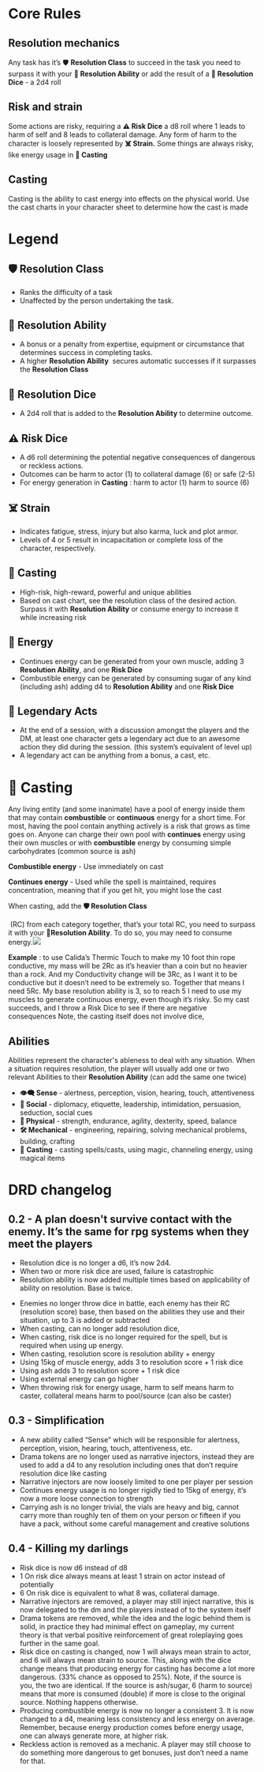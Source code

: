 # Core Rules

## Resolution mechanics

Any task has it’s 🛡️ **Resolution Class** to succeed in the task you need to surpass it with your **💪 Resolution Ability** or add the result of a **🎲 Resolution Dice** - a 2d4 roll


## Risk and strain

Some actions are risky, requiring a **⚠️ Risk Dice** a d8 roll where 1 leads to harm of self and 8 leads to collateral damage. Any form of harm to the character is loosely represented by **☠️ Strain.** Some things are always risky, like energy usage in **🧙 Casting** 


## Casting

Casting is the ability to cast energy into effects on the physical world. Use the cast charts in your character sheet to determine how the cast is made


# Legend

## 🛡️ Resolution Class

- Ranks the difficulty of a task
- Unaffected by the person undertaking the task.


## 💪 Resolution Ability 

- A bonus or a penalty from expertise, equipment or circumstance that determines success in completing tasks.
- A higher **Resolution Ability**  secures automatic successes if it surpasses the **Resolution Class**


## 🎲 Resolution Dice 

- A 2d4 roll that is added to the **Resolution Ability** to determine outcome.


## ⚠️ Risk Dice 

- A d6 roll determining the potential negative consequences of dangerous or reckless actions.
- Outcomes can be harm to actor (1) to collateral damage (6) or safe (2-5)
- For energy generation in **Casting** : harm to actor (1) harm to source (6)


## ☠️ Strain

- Indicates fatigue, stress, injury but also karma, luck and plot armor.
- Levels of 4 or 5 result in incapacitation or complete loss of the character, respectively.


## 🧙 Casting 

- High-risk, high-reward, powerful and unique abilities 
- Based on cast chart, see the resolution class of the desired action. Surpass it with **Resolution Ability** or consume energy to increase it while increasing risk


## 🔋 Energy

- Continues energy can be generated from your own muscle, adding 3 **Resolution Ability**, and one **Risk Dice**
- Combustible energy can be generated by consuming sugar of any kind (including ash) adding d4 to **Resolution Ability** and one **Risk Dice**


## 🦸 Legendary Acts

- At the end of a session, with a discussion amongst the players and the DM, at least one character gets a legendary act due to an awesome action they did during the session. (this system’s equivalent of level up)
- A legendary act can be anything from a bonus, a cast, etc.


# 🧙 Casting

Any living entity (and some inanimate) have a pool of energy inside them that may contain **combustible** or **continuous** energy for a short time. For most, having the pool contain anything actively is a risk that grows as time goes on. Anyone can charge their own pool with **continues** energy using their own muscles or with **combustible** energy by consuming simple carbohydrates (common source is ash)

**Combustible energy** - Use immediately on cast

**Continues energy** - Used while the spell is maintained, requires concentration, meaning that if you get hit, you might lose the cast

When casting, add the **🛡️ Resolution Class**

 (RC) from each category together, that’s your total RC, you need to surpass it with your **💪Resolution Ability**. To do so, you may need to consume energy.![](https://lh7-us.googleusercontent.com/ibzxRDoCzCxUNjRoeDYrHYvvKNydJeR0pFiiB5ufAFZbecQvud2riaGnm3sTlKyLDjdb8tRhyUREDTgLTrSLAdKKbrg43O6BWDEIcF5f7Jh4EW8dXG8oCGNlnUc6WQgC-Q8fCVn9yKELrIzt2Iy1W4o)

**Example** : to use Calida’s Thermic Touch to make my 10 foot thin rope conductive, my mass will be 2Rc as it’s heavier than a coin but no heavier than a rock. And my Conductivity change will be 3Rc, as I want it to be conductive but it doesn’t need to be extremely so. Together that means I need 5Rc. My base resolution ability is 3, so to reach 5 I need to use my muscles to generate continuous energy, even though it’s risky. So my cast succeeds, and I throw a Risk Dice to see if there are negative consequences Note, the casting itself does not involve dice, 


## Abilities

Abilities represent the character's ableness to deal with any situation. When a situation requires resolution, the player will usually add one or two relevant Abilities to their **Resolution Ability** (can add the same one twice)

- **👁️‍🗨️ Sense** - alertness, perception, vision, hearing, touch, attentiveness
- **👥 Social** - diplomacy, etiquette, leadership, intimidation, persuasion, seduction, social cues
- **💪 Physical** - strength, endurance, agility, dexterity, speed, balance
- **🛠️ Mechanical** - engineering, repairing, solving mechanical problems, building, crafting
- 🧙 **Casting** - casting spells/casts, using magic, channeling energy, using magical items


# DRD changelog 

## 0.2 - A plan doesn't survive contact with the enemy. It’s the same for rpg systems when they meet the players

- Resolution dice is no longer a d6, it’s now 2d4.
- When two or more risk dice are used, failure is catastrophic 
- Resolution ability is now added multiple times based on applicability of ability on resolution. Base is twice.

<!---->

- Enemies no longer throw dice in battle, each enemy has their RC (resolution score) base, then based on the abilities they use and their situation, up to 3 is added or subtracted
- When casting, can no longer add resolution dice, 
- When casting, risk dice is no longer required for the spell, but is required when using up energy.
- When casting, resolution score is resolution ability + energy
- Using 15kg of muscle energy, adds 3 to resolution score + 1 risk dice
- Using ash adds 3 to resolution score + 1 risk dice
- Using external energy can go higher
- When throwing risk for energy usage, harm to self means harm to caster, collateral means harm to pool/source (can also be caster)


## 0.3 - Simplification

- A new ability called “Sense” which will be responsible for alertness, perception, vision, hearing, touch, attentiveness, etc.
- Drama tokens are no longer used as narrative injectors, instead they are used to add a d4 to any resolution including ones that don’t require resolution dice like casting
- Narrative injectors are now loosely limited to one per player per session 
- Continues energy usage is no longer rigidly tied to 15kg of energy, it’s now a more loose connection to strength
- Carrying ash is no longer trivial, the vials are heavy and big, cannot carry more than roughly ten of them on your person or fifteen if you have a pack, without some careful management and creative solutions


## 0.4 - Killing my darlings

- Risk dice is now d6 instead of d8
- 1 On risk dice always means at least 1 strain on actor instead of potentially
- 6 On risk dice is equivalent to what 8 was, collateral damage.
- Narrative injectors are removed, a player may still inject narrative, this is now delegated to the dm and the players instead of to the system itself
- Drama tokens are removed, while the idea and the logic behind them is solid, in practice they had minimal effect on gameplay, my current theory is that verbal positive reinforcement of great roleplaying goes further in the same goal.
- Risk dice on casting is changed, now 1 will always mean strain to actor, and 6 will always mean strain to source. This, along with the dice change means that producing energy for casting has become a lot more dangerous. (33% chance as opposed to 25%). Note, if the source is you, the two are identical. If the source is ash/sugar, 6 (harm to source) means that more is consumed (double) if more is close to the original source. Nothing happens otherwise. 
- Producing combustible energy is now no longer a consistent 3. It is now changed to a d4, meaning less consistency and less energy on average. Remember, because energy production comes before energy usage, one can always generate more, at higher risk.
- Reckless action is removed as a mechanic. A player may still choose to do something more dangerous to get bonuses, just don’t need a name for that.
